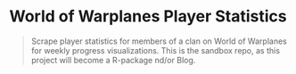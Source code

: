 # World of Warplanes Player Statistics

> Scrape player statistics for members of a clan on World of Warplanes for weekly progress visualizations.
> This is the sandbox repo, as this project will become a R-package nd/or Blog.

